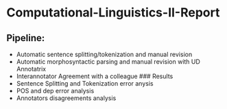 # Computational-Linguistics-II-Report

## Pipeline:
- Automatic sentence splitting/tokenization and manual revision
- Automatic morphosyntactic parsing and manual revision with UD Annotatrix
- Interannotator Agreement with a colleague
      ### Results
- Sentence Splitting and Tokenization error anysis
- POS and dep error analysis
- Annotators disagreements analysis
